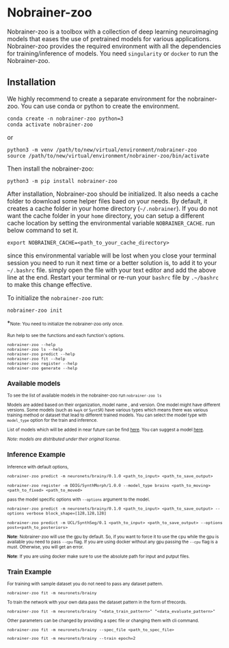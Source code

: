 # Nobrainer-zoo
Nobrainer-zoo is a toolbox with a collection of deep learning neuroimaging models that eases the use of pretrained models for various applications. Nobrainer-zoo provides the required environment with all the dependencies for training/inference of models. You need `singularity` or `docker` to run the Nobrainer-zoo.


## Installation
We highly recommend to create a separate environment for the nobrainer-zoo. You can use conda or python to create the environment.

```
conda create -n nobrainer-zoo python=3
conda activate nobrainer-zoo
```

or

```
python3 -m venv /path/to/new/virtual/environment/nobrainer-zoo
source /path/to/new/virtual/environment/nobrainer-zoo/bin/activate
```

Then install the nobrainer-zoo:

```
python3 -m pip install nobrainer-zoo
```

After installation, Nobrainer-zoo should be initialized. It also needs a cache folder to download some helper files baed on your needs. By default, it creates a cache folder in your home directory (`~/.nobrainer`). If you do not want the cache folder in your `home` directory, you can setup a different cache location by setting the environmental variable `NOBRAINER_CACHE`. run below command to set it.

```
export NOBRAINER_CACHE=<path_to_your_cache_directory>
```

since this environmental variable will be lost when you close your terminal session you need to run it next time or a better solution is, to add it to your `~/.bashrc` file.
simply open the file with your text editor and add the above line at the end. Restart your terminal or re-run your `bashrc` file by `.~/bashrc` to make this change effective.

To initialize the `nobrainer-zoo` run:

```
nobrainer-zoo init
```

*<font size="1">Note: You need to initialize the nobrainer-zoo only once.

Run help to see the functions and each function's options.

```
nobrainer-zoo --help
nobrainer-zoo ls --help
nobrainer-zoo predict --help
nobrainer-zoo fit --help
nobrainer-zoo register --help
nobrainer-zoo generate --help
```

## Available models

To see the list of available models in the nobrainer-zoo run `nobrainer-zoo ls`

Models are added based on their organization, model name , and version. One model might have different versions. Some models (such as `kwyk` or `SyntSR`) have various types which means there was various training method or dataset that lead to different trained models. You can select the model type with `model_type` option for the train and inference.


List of models which will be added in near future can be find [here](https://github.com/Hoda1394/zoo/blob/add/inference_scripts/models_to_add.md). You can suggest a model [here](https://github.com/neuronets/zoo/issues/new/choose).

*<font size="1">Note: models are distributed under their original license.</font>*

## Inference Example

Inference with default options,

```
nobrainer-zoo predict -m neuronets/brainy/0.1.0 <path_to_input> <path_to_save_output>

nobrainer-zoo register -m DDIG/SynthMorph/1.0.0 --model_type brains <path_to_moving> <path_to_fixed> <path_to_moved>
```

pass the model specific options with `--options` argument to the model.

```
nobrainer-zoo predict -m neuronets/brainy/0.1.0 <path_to_input> <path_to_save_output> --options verbose block_shape=[128,128,128]

nobrainer-zoo predict -m UCL/SynthSeg/0.1 <path_to_input> <path_to_save_output> --options post=<path_to_posteriors>
```

**Note**: Nobrainer-zoo will use the gpu by default. So, if you want to force it to use the cpu while the gpu is available you need to pass `--cpu` flag. If you are using docker without any gpu passing the `--cpu` flag is a must. Otherwise, you will get an error.

**Note**: If you are using docker make sure to use the absolute path for input and putput files.

## Train Example

For training with sample dataset you do not need to pass any dataset pattern.

```
nobrainer-zoo fit -m neuronets/brainy
```

To train the network with your own data pass the dataset pattern in the form of tfrecords.

```
nobrainer-zoo fit -m neuronets/brainy "<data_train_pattern>" "<data_evaluate_pattern>"
```

Other parameters can be changed by providing a spec file or changing them with cli command.

```
nobrainer-zoo fit -m neuronets/brainy --spec_file <path_to_spec_file>
```

```
nobrainer-zoo fit -m neuronets/brainy --train epoch=2
```

